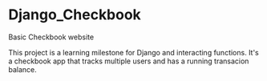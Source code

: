 # Django_Checkbook
Basic Checkbook website

This project is a learning milestone for Django and interacting functions. It's a checkbook app that tracks multiple users and has a running transacion balance. 
